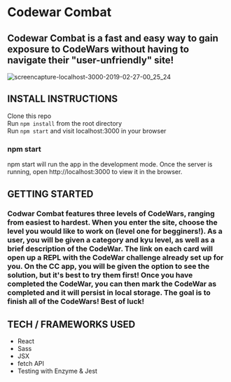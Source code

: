 # Codewar Combat
## Codewar Combat is a fast and easy way to gain exposure to CodeWars without having to navigate their "user-unfriendly" site! 

![screencapture-localhost-3000-2019-02-27-00_25_24](https://user-images.githubusercontent.com/40923979/53472911-3db5be80-3a26-11e9-9238-8615a94c69b3.png)


## INSTALL INSTRUCTIONS
Clone this repo  
Run `npm install` from the root directory  
Run `npm start` and visit localhost:3000 in your browser

### npm start

npm start will run the app in the development mode.
Once the server is running, open http://localhost:3000 to view it in the browser.

## GETTING STARTED

### Codwar Combat features three levels of CodeWars, ranging from easiest to hardest. When you enter the site, choose the level you would like to work on (level one for begginers!). As a user, you will be given a category and kyu level, as well as a brief description of the CodeWar. The link on each card will open up a REPL with the CodeWar challenge already set up for you. On the CC app, you will be given the option to see the solution, but it's best to try them first! Once you have completed the CodeWar, you can then mark the CodeWar as completed and it will persist in local storage. The goal is to finish all of the CodeWars! Best of luck! 




## TECH / FRAMEWORKS USED

- React
- Sass
- JSX
- fetch API
- Testing with Enzyme & Jest



